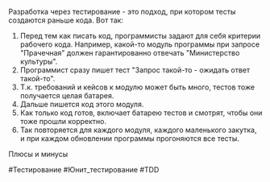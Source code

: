 Разработка через тестирование - это подход, при котором тесты создаются раньше кода. Вот так:
1. Перед тем как писать код, программисты задают для себя критерии рабочего кода. Например, какой-то модуль программы при запросе "Прачечная" должен гарантированно отвечать "Министерство культуры".
2. Программист сразу пишет тест "Запрос такой-то - ожидать ответ такой-то".
3. Т.к. требований и кейсов к модулю может быть много, тестов тоже получается целая батарея.
4. Дальше пишется код этого модуля.
5. Как только код готов, включает батарею тестов и смотрят, чтобы они тоже прошли корректно.
6. Так повторяется для каждого модуля, каждого маленького закутка, и при каждом обновлении программы прогоняются все тесты.

Плюсы и минусы

#Тестирование #Юнит_тестирование #TDD
